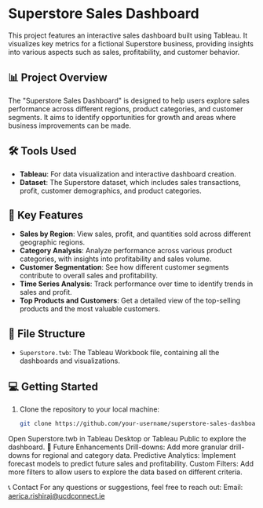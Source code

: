 # Superstore Sales Dashboard

This project features an interactive sales dashboard built using Tableau. It visualizes key metrics for a fictional Superstore business, providing insights into various aspects such as sales, profitability, and customer behavior.

## 📊 Project Overview

The "Superstore Sales Dashboard" is designed to help users explore sales performance across different regions, product categories, and customer segments. It aims to identify opportunities for growth and areas where business improvements can be made.

## 🛠 Tools Used

- **Tableau**: For data visualization and interactive dashboard creation.
- **Dataset**: The Superstore dataset, which includes sales transactions, profit, customer demographics, and product categories.

## 🚀 Key Features

- **Sales by Region**: View sales, profit, and quantities sold across different geographic regions.
- **Category Analysis**: Analyze performance across various product categories, with insights into profitability and sales volume.
- **Customer Segmentation**: See how different customer segments contribute to overall sales and profitability.
- **Time Series Analysis**: Track performance over time to identify trends in sales and profit.
- **Top Products and Customers**: Get a detailed view of the top-selling products and the most valuable customers.

## 📂 File Structure

- `Superstore.twb`: The Tableau Workbook file, containing all the dashboards and visualizations.

## 💻 Getting Started

1. Clone the repository to your local machine:
   ```bash
   git clone https://github.com/your-username/superstore-sales-dashboard.git
Open Superstore.twb in Tableau Desktop or Tableau Public to explore the dashboard.
🎯 Future Enhancements
Drill-downs: Add more granular drill-downs for regional and category data.
Predictive Analytics: Implement forecast models to predict future sales and profitability.
Custom Filters: Add more filters to allow users to explore the data based on different criteria.

📞 Contact
For any questions or suggestions, feel free to reach out:
Email: aerica.rishiraj@ucdconnect.ie
